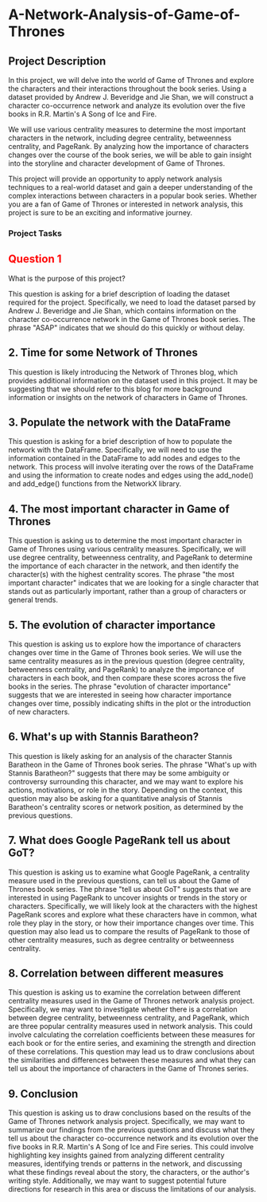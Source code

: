 # A-Network-Analysis-of-Game-of-Thrones

## Project Description

In this project, we will delve into the world of Game of Thrones and explore the characters and their interactions throughout the book series. Using a dataset provided by Andrew J. Beveridge and Jie Shan, we will construct a character co-occurrence network and analyze its evolution over the five books in R.R. Martin's A Song of Ice and Fire.

We will use various centrality measures to determine the most important characters in the network, including degree centrality, betweenness centrality, and PageRank. By analyzing how the importance of characters changes over the course of the book series, we will be able to gain insight into the storyline and character development of Game of Thrones.

This project will provide an opportunity to apply network analysis techniques to a real-world dataset and gain a deeper understanding of the complex interactions between characters in a popular book series. Whether you are a fan of Game of Thrones or interested in network analysis, this project is sure to be an exciting and informative journey.

### Project Tasks

<h2><span style="color:red;">Question 1</span></h2>

<p>What is the purpose of this project?</p>

This question is asking for a brief description of loading the dataset required for the project. Specifically, we need to load the dataset parsed by Andrew J. Beveridge and Jie Shan, which contains information on the character co-occurrence network in the Game of Thrones book series. The phrase "ASAP" indicates that we should do this quickly or without delay.

## **2. Time for some Network of Thrones**

This question is likely introducing the Network of Thrones blog, which provides additional information on the dataset used in this project. It may be suggesting that we should refer to this blog for more background information or insights on the network of characters in Game of Thrones.

## **3. Populate the network with the DataFrame**

This question is asking for a brief description of how to populate the network with the DataFrame. Specifically, we will need to use the information contained in the DataFrame to add nodes and edges to the network. This process will involve iterating over the rows of the DataFrame and using the information to create nodes and edges using the add_node() and add_edge() functions from the NetworkX library.

## **4. The most important character in Game of Thrones**

This question is asking us to determine the most important character in Game of Thrones using various centrality measures. Specifically, we will use degree centrality, betweenness centrality, and PageRank to determine the importance of each character in the network, and then identify the character(s) with the highest centrality scores. The phrase "the most important character" indicates that we are looking for a single character that stands out as particularly important, rather than a group of characters or general trends.

## **5. The evolution of character importance**

This question is asking us to explore how the importance of characters changes over time in the Game of Thrones book series. We will use the same centrality measures as in the previous question (degree centrality, betweenness centrality, and PageRank) to analyze the importance of characters in each book, and then compare these scores across the five books in the series. The phrase "evolution of character importance" suggests that we are interested in seeing how character importance changes over time, possibly indicating shifts in the plot or the introduction of new characters.

## **6. What's up with Stannis Baratheon?**

This question is likely asking for an analysis of the character Stannis Baratheon in the Game of Thrones book series. The phrase "What's up with Stannis Baratheon?" suggests that there may be some ambiguity or controversy surrounding this character, and we may want to explore his actions, motivations, or role in the story. Depending on the context, this question may also be asking for a quantitative analysis of Stannis Baratheon's centrality scores or network position, as determined by the previous questions.

## **7. What does Google PageRank tell us about GoT?**

This question is asking us to examine what Google PageRank, a centrality measure used in the previous questions, can tell us about the Game of Thrones book series. The phrase "tell us about GoT" suggests that we are interested in using PageRank to uncover insights or trends in the story or characters. Specifically, we will likely look at the characters with the highest PageRank scores and explore what these characters have in common, what role they play in the story, or how their importance changes over time. This question may also lead us to compare the results of PageRank to those of other centrality measures, such as degree centrality or betweenness centrality.

## **8. Correlation between different measures**

This question is asking us to examine the correlation between different centrality measures used in the Game of Thrones network analysis project. Specifically, we may want to investigate whether there is a correlation between degree centrality, betweenness centrality, and PageRank, which are three popular centrality measures used in network analysis. This could involve calculating the correlation coefficients between these measures for each book or for the entire series, and examining the strength and direction of these correlations. This question may lead us to draw conclusions about the similarities and differences between these measures and what they can tell us about the importance of characters in the Game of Thrones series.

## **9. Conclusion**

This question is asking us to draw conclusions based on the results of the Game of Thrones network analysis project. Specifically, we may want to summarize our findings from the previous questions and discuss what they tell us about the character co-occurrence network and its evolution over the five books in R.R. Martin's A Song of Ice and Fire series. This could involve highlighting key insights gained from analyzing different centrality measures, identifying trends or patterns in the network, and discussing what these findings reveal about the story, the characters, or the author's writing style. Additionally, we may want to suggest potential future directions for research in this area or discuss the limitations of our analysis.
